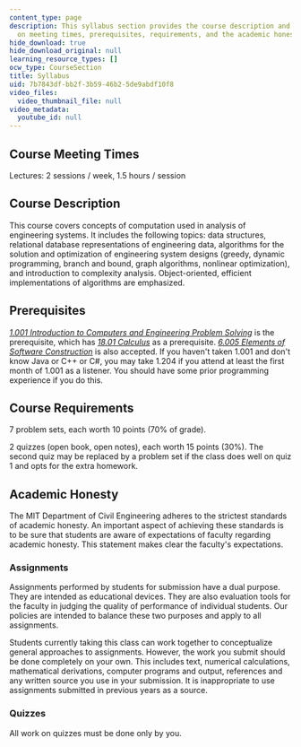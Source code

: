 ```yaml
---
content_type: page
description: This syllabus section provides the course description and information
  on meeting times, prerequisites, requirements, and the academic honesty policy.
hide_download: true
hide_download_original: null
learning_resource_types: []
ocw_type: CourseSection
title: Syllabus
uid: 7b7843df-bb2f-3b59-46b2-5de9abdf10f8
video_files:
  video_thumbnail_file: null
video_metadata:
  youtube_id: null
---
```


Course Meeting Times
--------------------

Lectures: 2 sessions / week, 1.5 hours / session

Course Description
------------------

This course covers concepts of computation used in analysis of engineering systems. It includes the following topics: data structures, relational database representations of engineering data, algorithms for the solution and optimization of engineering system designs (greedy, dynamic programming, branch and bound, graph algorithms, nonlinear optimization), and introduction to complexity analysis. Object-oriented, efficient implementations of algorithms are emphasized.

Prerequisites
-------------

[_1.001 Introduction to Computers and Engineering Problem Solving_](/courses/1-00-introduction-to-computers-and-engineering-problem-solving-spring-2012) is the prerequisite, which has [_18.01 Calculus_](/courses/18-01-single-variable-calculus-fall-2006) as a prerequisite. [_6.005 Elements of Software Construction_](/courses/6-005-elements-of-software-construction-fall-2008) is also accepted. If you haven't taken 1.001 and don't know Java or C++ or C#, you may take 1.204 if you attend at least the first month of 1.001 as a listener. You should have some prior programming experience if you do this.

Course Requirements
-------------------

7 problem sets, each worth 10 points (70% of grade).

2 quizzes (open book, open notes), each worth 15 points (30%). The second quiz may be replaced by a problem set if the class does well on quiz 1 and opts for the extra homework.

Academic Honesty
----------------

The MIT Department of Civil Engineering adheres to the strictest standards of academic honesty. An important aspect of achieving these standards is to be sure that students are aware of expectations of faculty regarding academic honesty. This statement makes clear the faculty's expectations.

### Assignments

Assignments performed by students for submission have a dual purpose. They are intended as educational devices. They are also evaluation tools for the faculty in judging the quality of performance of individual students. Our policies are intended to balance these two purposes and apply to all assignments.

Students currently taking this class can work together to conceptualize general approaches to assignments. However, the work you submit should be done completely on your own. This includes text, numerical calculations, mathematical derivations, computer programs and output, references and any written source you use in your submission. It is inappropriate to use assignments submitted in previous years as a source.

### Quizzes

All work on quizzes must be done only by you.